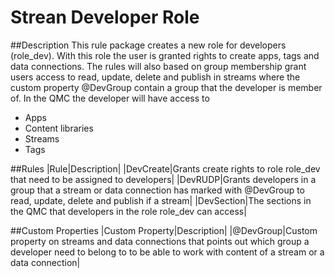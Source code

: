 # Strean Developer Role

##Description
This rule package creates a new role for developers (role_dev). With this role
the user is granted rights to create apps, tags and data connections.
The rules will also based on group membership grant users access to read, update,
delete and publish in streams where the custom property \@DevGroup contain a group
that the developer is member of.
In the QMC the developer will have access to
* Apps
* Content libraries
* Streams
* Tags  

##Rules
|Rule|Description|
|DevCreate|Grants create rights to role role_dev that need to be assigned to developers|
|DevRUDP|Grants developers in a group that a stream or data connection has marked with \@DevGroup to read, update, delete and publish if a stream|
|DevSection|The sections in the QMC that developers in the role role_dev can access|

##Custom Properties
|Custom Property|Description|
|\@DevGroup|Custom property on streams and data connections that points out which group a developer need to belong to to be able to work with content of a stream or a data connection|
